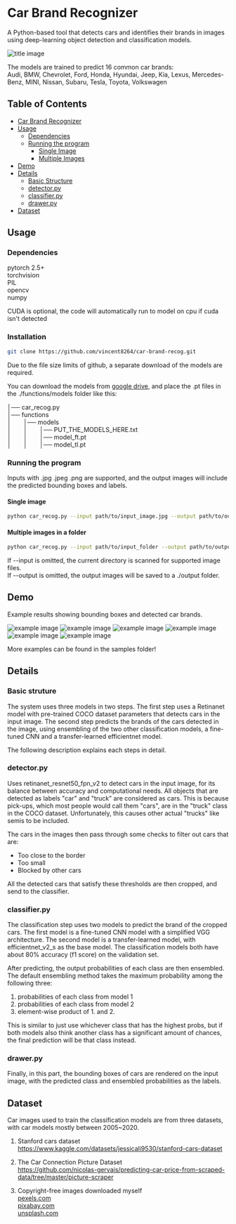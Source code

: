 # Car Brand Recognizer
A Python-based tool that detects cars and identifies their brands in images using deep-learning object detection and classification models.  

![title image](/samples/example1.jpg)

The models are trained to predict 16 common car brands:  
Audi, BMW, Chevrolet, Ford, Honda, Hyundai, Jeep, Kia, Lexus, Mercedes-Benz, MINI, Nissan, Subaru, Tesla, Toyota, Volkswagen  

## Table of Contents
- [Car Brand Recognizer](#car-brand-recognizer)
- [Usage](#usage)
  - [Dependencies](#dependencies)
  - [Running the program](#running-the-program)
    - [Single Image](#single-image)
    - [Multiple Images](#multiple-images-in-a-folder)
- [Demo](#demo)
- [Details](#details)
  - [Basic Structure](#basic-structure)
  - [detector.py](#detector.py)
  - [classifier.py](#classifier.py)
  - [drawer.py](#drawer.py)
- [Dataset](#dataset)

## Usage
### Dependencies
pytorch 2.5+  
torchvision  
PIL  
opencv  
numpy  

CUDA is optional, the code will automatically run to model on cpu if cuda isn't detected

### Installation

```bash
git clone https://github.com/vincent8264/car-brand-recog.git
```
Due to the file size limits of github, a separate download of the models are required.  

You can download the models from [google drive](https://drive.google.com/drive/folders/1KsxsLipO8j8h9q5YTSVhAheix0zfj4UJ), and place the .pt files in the ./functions/models folder like this:  

│── car_recog.py  
│── functions  
│  │── models  
│  │  │── PUT_THE_MODELS_HERE.txt  
│  │  │── model_ft.pt  
│  │  │── model_tl.pt  


### Running the program
Inputs with .jpg .jpeg .png are supported, and the output images will include the predicted bounding boxes and labels.  

#### Single image
```bash
python car_recog.py --input path/to/input_image.jpg --output path/to/output_folder
```
#### Multiple images in a folder
```bash
python car_recog.py --input path/to/input_folder --output path/to/output_folder
```
  
If --input is omitted, the current directory is scanned for supported image files.  
If --output is omitted, the output images will be saved to a ./output folder.

## Demo
Example results showing bounding boxes and detected car brands.  

![example image](/samples/example2.jpg)
![example image](/samples/example3.jpg)
![example image](/samples/example8.jpg)
![example image](/samples/example9.jpg)
![example image](/samples/example10.jpeg)
![example image](/samples/example11.png)

More examples can be found in the samples folder!

## Details
### Basic struture

The system uses three models in two steps. The first step uses a Retinanet model with pre-trained COCO dataset parameters that detects cars in the input image. The second step predicts the brands of the cars detected in the image, using ensembling of the two other classification models, a fine-tuned CNN and a transfer-learned efficientnet model. 

The following description explains each steps in detail.

### detector.py

Uses retinanet_resnet50_fpn_v2 to detect cars in the input image, for its balance between accuracy and computational needs. All objects that are detected as labels "car" and "truck" are considered as cars. This is because pick-ups, which most people would call them "cars", are in the "truck" class in the COCO dataset. Unfortunately, this causes other actual "trucks" like semis to be included.

The cars in the images then pass through some checks to filter out cars that are: 
- Too close to the border
- Too small
- Blocked by other cars

All the detected cars that satisfy these thresholds are then cropped, and send to the classifier.

### classifier.py

The classification step uses two models to predict the brand of the cropped cars. The first model is a fine-tuned CNN model with a simplified VGG architecture. The second model is a transfer-learned model, with efficientnet_v2_s as the base model. The classification models both have about 80% accuracy (f1 score) on the validation set. 

After predicting, the output probabilities of each class are then ensembled. The default ensembling method takes the maximum probability among the following three:
1. probabilities of each class from model 1
2. probabilities of each class from model 2
3. element-wise product of 1. and 2.

This is similar to just use whichever class that has the highest probs, but if both models also think another class has a significant amount of chances, the final prediction will be that class instead.

### drawer.py

Finally, in this part, the bounding boxes of cars are rendered on the input image, with the predicted class and ensembled probabilities as the labels. 


## Dataset
Car images used to train the classification models are from three datasets, with car models mostly between 2005~2020.  

1. Stanford cars dataset  
https://www.kaggle.com/datasets/jessicali9530/stanford-cars-dataset

2. The Car Connection Picture Dataset  
https://github.com/nicolas-gervais/predicting-car-price-from-scraped-data/tree/master/picture-scraper

3. Copyright-free images downloaded myself  
[pexels.com  ](https://www.pexels.com/)  
[pixabay.com](https://www.pixabay.com/)  
[unsplash.com](https://unsplash.com/)  

